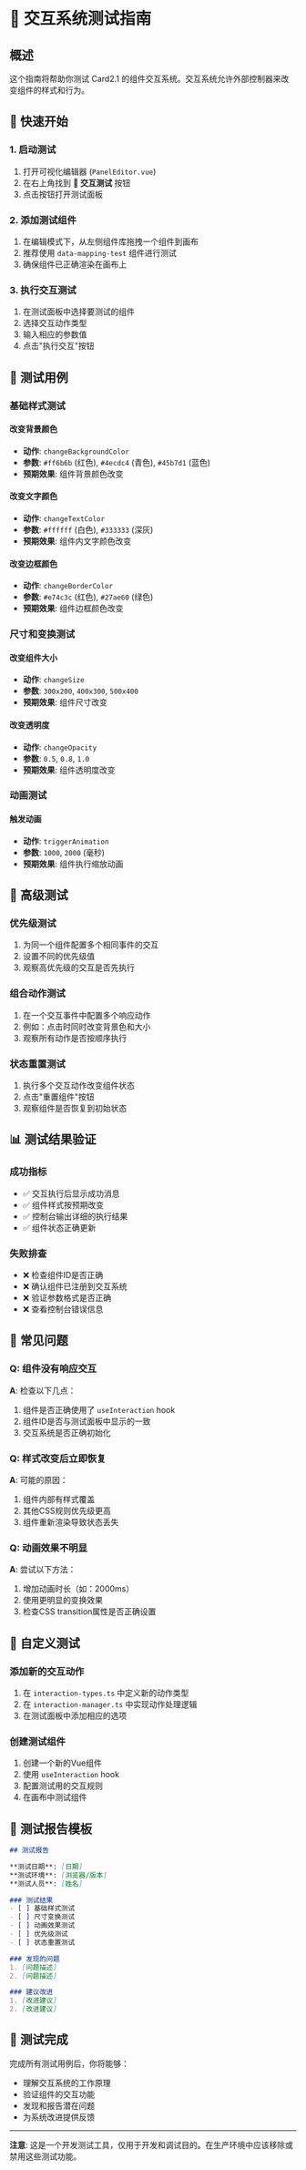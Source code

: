 # 🧪 交互系统测试指南

## 概述
这个指南将帮助你测试 Card2.1 的组件交互系统。交互系统允许外部控制器来改变组件的样式和行为。

## 🚀 快速开始

### 1. 启动测试
1. 打开可视化编辑器 (`PanelEditor.vue`)
2. 在右上角找到 **🧪 交互测试** 按钮
3. 点击按钮打开测试面板

### 2. 添加测试组件
1. 在编辑模式下，从左侧组件库拖拽一个组件到画布
2. 推荐使用 `data-mapping-test` 组件进行测试
3. 确保组件已正确渲染在画布上

### 3. 执行交互测试
1. 在测试面板中选择要测试的组件
2. 选择交互动作类型
3. 输入相应的参数值
4. 点击"执行交互"按钮

## 🎯 测试用例

### 基础样式测试

#### 改变背景颜色
- **动作**: `changeBackgroundColor`
- **参数**: `#ff6b6b` (红色), `#4ecdc4` (青色), `#45b7d1` (蓝色)
- **预期效果**: 组件背景颜色改变

#### 改变文字颜色
- **动作**: `changeTextColor`
- **参数**: `#ffffff` (白色), `#333333` (深灰)
- **预期效果**: 组件内文字颜色改变

#### 改变边框颜色
- **动作**: `changeBorderColor`
- **参数**: `#e74c3c` (红色), `#27ae60` (绿色)
- **预期效果**: 组件边框颜色改变

### 尺寸和变换测试

#### 改变组件大小
- **动作**: `changeSize`
- **参数**: `300x200`, `400x300`, `500x400`
- **预期效果**: 组件尺寸改变

#### 改变透明度
- **动作**: `changeOpacity`
- **参数**: `0.5`, `0.8`, `1.0`
- **预期效果**: 组件透明度改变

### 动画测试

#### 触发动画
- **动作**: `triggerAnimation`
- **参数**: `1000`, `2000` (毫秒)
- **预期效果**: 组件执行缩放动画

## 🔧 高级测试

### 优先级测试
1. 为同一个组件配置多个相同事件的交互
2. 设置不同的优先级值
3. 观察高优先级的交互是否先执行

### 组合动作测试
1. 在一个交互事件中配置多个响应动作
2. 例如：点击时同时改变背景色和大小
3. 观察所有动作是否按顺序执行

### 状态重置测试
1. 执行多个交互动作改变组件状态
2. 点击"重置组件"按钮
3. 观察组件是否恢复到初始状态

## 📊 测试结果验证

### 成功指标
- ✅ 交互执行后显示成功消息
- ✅ 组件样式按预期改变
- ✅ 控制台输出详细的执行结果
- ✅ 组件状态正确更新

### 失败排查
- ❌ 检查组件ID是否正确
- ❌ 确认组件已注册到交互系统
- ❌ 验证参数格式是否正确
- ❌ 查看控制台错误信息

## 🐛 常见问题

### Q: 组件没有响应交互
**A**: 检查以下几点：
1. 组件是否正确使用了 `useInteraction` hook
2. 组件ID是否与测试面板中显示的一致
3. 交互系统是否正确初始化

### Q: 样式改变后立即恢复
**A**: 可能的原因：
1. 组件内部有样式覆盖
2. 其他CSS规则优先级更高
3. 组件重新渲染导致状态丢失

### Q: 动画效果不明显
**A**: 尝试以下方法：
1. 增加动画时长（如：2000ms）
2. 使用更明显的变换效果
3. 检查CSS transition属性是否正确设置

## 🎨 自定义测试

### 添加新的交互动作
1. 在 `interaction-types.ts` 中定义新的动作类型
2. 在 `interaction-manager.ts` 中实现动作处理逻辑
3. 在测试面板中添加相应的选项

### 创建测试组件
1. 创建一个新的Vue组件
2. 使用 `useInteraction` hook
3. 配置测试用的交互规则
4. 在画布中测试组件

## 📝 测试报告模板

```markdown
## 测试报告

**测试日期**: [日期]
**测试环境**: [浏览器/版本]
**测试人员**: [姓名]

### 测试结果
- [ ] 基础样式测试
- [ ] 尺寸变换测试  
- [ ] 动画效果测试
- [ ] 优先级测试
- [ ] 状态重置测试

### 发现的问题
1. [问题描述]
2. [问题描述]

### 建议改进
1. [改进建议]
2. [改进建议]
```

## 🎉 测试完成

完成所有测试用例后，你将能够：
- 理解交互系统的工作原理
- 验证组件的交互功能
- 发现和报告潜在问题
- 为系统改进提供反馈

---

**注意**: 这是一个开发测试工具，仅用于开发和调试目的。在生产环境中应该移除或禁用这些测试功能。
